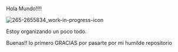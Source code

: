 Hola Mundo!!!!



![265-2655834_work-in-progress-icon](https://user-images.githubusercontent.com/78279221/209562298-63cea19c-9e75-4f92-8ffe-56fc8b2565d7.jpg)





Estoy organizando un poco todo.

Buenas!! lo primero GRACIAS por pasarte por mi humilde repositorio 
